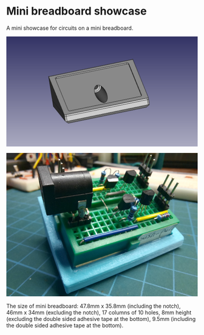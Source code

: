 # Mini breadboard showcase

A mini showcase for circuits on a mini breadboard.

![assets/mini-breadboard-showcase.png](assets/mini-breadboard-showcase.png)

![assets/mini-breadboard-showcase.png](assets/mini-breadboard-showcase.jpg)

The size of mini breadboard: 47.8mm x 35.8mm (including the notch), 46mm x
34mm (excluding the notch), 17 columns of 10 holes, 8mm height (excluding the
double sided adhesive tape at the bottom), 9.5mm (including the double sided
adhesive tape at the bottom).
